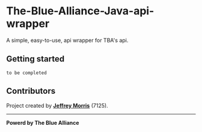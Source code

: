# The-Blue-Alliance-Java-api-wrapper

A simple, easy-to-use, api wrapper for TBA's api.

## Getting started

    to be completed

## Contributors
<!-- Add your name here if you contribute-->
Project created by [**Jeffrey Morris**](https://www.github.com/DAflamingFOX) (7125).

---
**Powerd by The Blue Alliance**